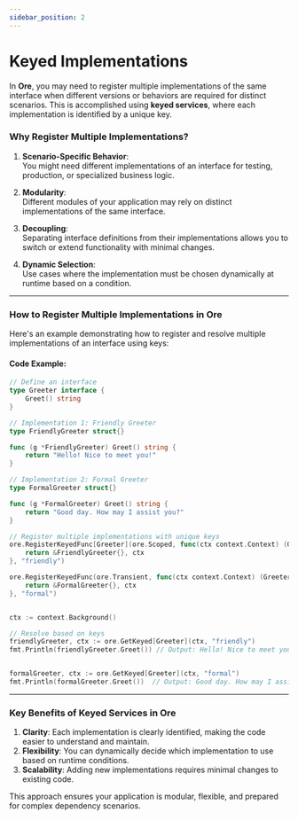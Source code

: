 ```yaml
---
sidebar_position: 2
---
```



# Keyed Implementations

In **Ore**, you may need to register multiple implementations of the same interface when different versions or behaviors are required for distinct scenarios. This is accomplished using **keyed services**, where each implementation is identified by a unique key.

### Why Register Multiple Implementations?

1. **Scenario-Specific Behavior**:  
   You might need different implementations of an interface for testing, production, or specialized business logic.

2. **Modularity**:  
   Different modules of your application may rely on distinct implementations of the same interface.

3. **Decoupling**:  
   Separating interface definitions from their implementations allows you to switch or extend functionality with minimal changes.

4. **Dynamic Selection**:  
   Use cases where the implementation must be chosen dynamically at runtime based on a condition.

---

### How to Register Multiple Implementations in Ore

Here's an example demonstrating how to register and resolve multiple implementations of an interface using keys:

#### Code Example:

```go
// Define an interface
type Greeter interface {
	Greet() string
}

// Implementation 1: Friendly Greeter
type FriendlyGreeter struct{}

func (g *FriendlyGreeter) Greet() string {
	return "Hello! Nice to meet you!"
}

// Implementation 2: Formal Greeter
type FormalGreeter struct{}

func (g *FormalGreeter) Greet() string {
	return "Good day. How may I assist you?"
}
```

```go
// Register multiple implementations with unique keys
ore.RegisterKeyedFunc[Greeter](ore.Scoped, func(ctx context.Context) (Greeter, context.Context) {
    return &FriendlyGreeter{}, ctx
}, "friendly")

ore.RegisterKeyedFunc(ore.Transient, func(ctx context.Context) (Greeter, context.Context) {
    return &FormalGreeter{}, ctx
}, "formal")


ctx := context.Background()

// Resolve based on keys
friendlyGreeter, ctx := ore.GetKeyed[Greeter](ctx, "friendly") 
fmt.Println(friendlyGreeter.Greet()) // Output: Hello! Nice to meet you!


formalGreeter, ctx := ore.GetKeyed[Greeter](ctx, "formal")
fmt.Println(formalGreeter.Greet())  // Output: Good day. How may I assist you?
```


---

### Key Benefits of Keyed Services in Ore

1. **Clarity**: Each implementation is clearly identified, making the code easier to understand and maintain.
2. **Flexibility**: You can dynamically decide which implementation to use based on runtime conditions.
3. **Scalability**: Adding new implementations requires minimal changes to existing code.

This approach ensures your application is modular, flexible, and prepared for complex dependency scenarios.